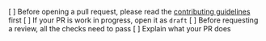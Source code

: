[ ] Before opening a pull request, please read the [contributing guidelines](https://github.com/wizswap/wiz-uikit/blob/master/CONTRIBUTING.md) first
[ ] If your PR is work in progress, open it as `draft`
[ ] Before requesting a review, all the checks need to pass
[ ] Explain what your PR does
